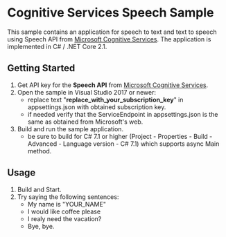 # Cognitive Services Speech Sample

This sample contains an application for speech to text and text to speech using Speech API from [Microsoft Cognitive Services](https://azure.microsoft.com/en-us/services/cognitive-services/). The application is implemented in C# / .NET Core 2.1.

## Getting Started

1. Get API key for the **Speech API** from [Microsoft Cognitive Services](https://azure.microsoft.com/en-us/services/cognitive-services/).
2. Open the sample in Visual Studio 2017 or newer:
    - replace text "**replace_with_your_subscription_key**" in appsettings.json with obtained subscription key.
    - if needed verify that the ServiceEndpoint in appsettings.json is the same as obtained from Microsoft's web.
3. Build and run the sample application.
    - be sure to build for C# 7.1 or higher (Project - Properties - Build - Advanced - Language version - C# 7.1) which supports async Main method.

## Usage

1. Build and Start.
2. Try saying the following sentences:
    - My name is "YOUR_NAME"
    - I would like coffee please
    - I realy need the vacation?
    - Bye, bye.